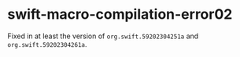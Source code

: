 # swift-macro-compilation-error02

Fixed in at least the version of `org.swift.59202304251a` and `org.swift.59202304261a`.

